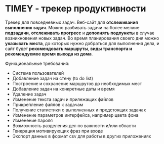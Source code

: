 # TIMEY - трекер продуктивности

Трекер для повседневных задач. Веб-сайт для **отслеживания выполнения задач**. Можно разбивать задачи на более мелкие **подзадачи**, **отслеживать прогресс** и
**дополнять подпункты** в случае возникновения новых задач.
Во время планирования своего дня можно **указывать места**, до которых нужно добраться для выполнения дела, и сайт будет **рекомендовать маршруты**,
**виды транспорта и рекомендуемое время выхода из дома**.

Функциональные требования:
- Система пользователей
- Добавление задач на стену (to do list)
- Построение и сохранение маршрутов до необходимых мест
- Добавление задач на конкретные даты и время
- Удаление задач
- Изменение текста задач и прилежащих файлов
- Прикрепление файлов к задачам
- Получение статистики о выполненных и предстоящих задачах
- Изменение параметров интерфейса, например цвета фона
- Изменение пароля
- Возможность разделения дел по важности и/или области
- Генерация мотивирующих фраз при входе
- Экспорт данных в формат csv для работы в других приложениях